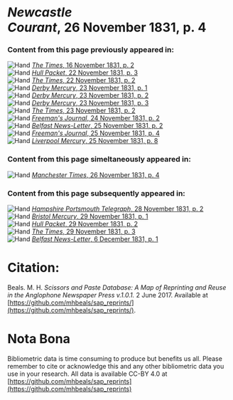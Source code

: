 # *Newcastle Courant*, 26 November 1831, p. 4  
  
### Content from this page previously appeared in:  
![Hand](http://scissorsandpaste.net/wp-content/uploads/2017/06/smallhandpointer.png) [*The Times*, 16 November 1831, p. 2](https://mhbeals.github.io/sap_html/The-Times/The-Times-16-November-1831-p-2)  
![Hand](http://scissorsandpaste.net/wp-content/uploads/2017/06/smallhandpointer.png) [*Hull Packet*, 22 November 1831, p. 3](https://mhbeals.github.io/sap_html/Hull-Packet/Hull-Packet-22-November-1831-p-3)  
![Hand](http://scissorsandpaste.net/wp-content/uploads/2017/06/smallhandpointer.png) [*The Times*, 22 November 1831, p. 2](https://mhbeals.github.io/sap_html/The-Times/The-Times-22-November-1831-p-2)  
![Hand](http://scissorsandpaste.net/wp-content/uploads/2017/06/smallhandpointer.png) [*Derby Mercury*, 23 November 1831, p. 1](https://mhbeals.github.io/sap_html/Derby-Mercury/Derby-Mercury-23-November-1831-p-1)  
![Hand](http://scissorsandpaste.net/wp-content/uploads/2017/06/smallhandpointer.png) [*Derby Mercury*, 23 November 1831, p. 2](https://mhbeals.github.io/sap_html/Derby-Mercury/Derby-Mercury-23-November-1831-p-2)  
![Hand](http://scissorsandpaste.net/wp-content/uploads/2017/06/smallhandpointer.png) [*Derby Mercury*, 23 November 1831, p. 3](https://mhbeals.github.io/sap_html/Derby-Mercury/Derby-Mercury-23-November-1831-p-3)  
![Hand](http://scissorsandpaste.net/wp-content/uploads/2017/06/smallhandpointer.png) [*The Times*, 23 November 1831, p. 2](https://mhbeals.github.io/sap_html/The-Times/The-Times-23-November-1831-p-2)  
![Hand](http://scissorsandpaste.net/wp-content/uploads/2017/06/smallhandpointer.png) [*Freeman's Journal*, 24 November 1831, p. 2](https://mhbeals.github.io/sap_html/Freeman's-Journal/Freeman's-Journal-24-November-1831-p-2)  
![Hand](http://scissorsandpaste.net/wp-content/uploads/2017/06/smallhandpointer.png) [*Belfast News-Letter*, 25 November 1831, p. 2](https://mhbeals.github.io/sap_html/Belfast-News-Letter/Belfast-News-Letter-25-November-1831-p-2)  
![Hand](http://scissorsandpaste.net/wp-content/uploads/2017/06/smallhandpointer.png) [*Freeman's Journal*, 25 November 1831, p. 4](https://mhbeals.github.io/sap_html/Freeman's-Journal/Freeman's-Journal-25-November-1831-p-4)  
![Hand](http://scissorsandpaste.net/wp-content/uploads/2017/06/smallhandpointer.png) [*Liverpool Mercury*, 25 November 1831, p. 8](https://mhbeals.github.io/sap_html/Liverpool-Mercury/Liverpool-Mercury-25-November-1831-p-8)  
  
### Content from this page simeltaneously appeared in:  
![Hand](http://scissorsandpaste.net/wp-content/uploads/2017/06/smallhandpointer.png) [*Manchester Times*, 26 November 1831, p. 4](https://mhbeals.github.io/sap_html/Manchester-Times/Manchester-Times-26-November-1831-p-4)  
  
### Content from this page subsequently appeared in:  
![Hand](http://scissorsandpaste.net/wp-content/uploads/2017/06/smallhandpointer.png) [*Hampshire Portsmouth Telegraph*, 28 November 1831, p. 2](https://mhbeals.github.io/sap_html/Hampshire-Portsmouth-Telegraph/Hampshire-Portsmouth-Telegraph-28-November-1831-p-2)  
![Hand](http://scissorsandpaste.net/wp-content/uploads/2017/06/smallhandpointer.png) [*Bristol Mercury*, 29 November 1831, p. 1](https://mhbeals.github.io/sap_html/Bristol-Mercury/Bristol-Mercury-29-November-1831-p-1)  
![Hand](http://scissorsandpaste.net/wp-content/uploads/2017/06/smallhandpointer.png) [*Hull Packet*, 29 November 1831, p. 2](https://mhbeals.github.io/sap_html/Hull-Packet/Hull-Packet-29-November-1831-p-2)  
![Hand](http://scissorsandpaste.net/wp-content/uploads/2017/06/smallhandpointer.png) [*The Times*, 29 November 1831, p. 3](https://mhbeals.github.io/sap_html/The-Times/The-Times-29-November-1831-p-3)  
![Hand](http://scissorsandpaste.net/wp-content/uploads/2017/06/smallhandpointer.png) [*Belfast News-Letter*, 6 December 1831, p. 1](https://mhbeals.github.io/sap_html/Belfast-News-Letter/Belfast-News-Letter-6-December-1831-p-1)  


# Citation: 

Beals. M. H. *Scissors and Paste Database: A Map of Reprinting and Reuse in the Anglophone Newspaper Press v.1.0.1.* 2 June 2017. Available at [https://github.com/mhbeals/sap_reprints/](https://github.com/mhbeals/sap_reprints/). 

# Nota Bona

Bibliometric data is time consuming to produce but benefits us all. Please remember to cite or acknowledge this and any other bibliometric data you use in your research. All data is available CC-BY 4.0 at [https://github.com/mhbeals/sap_reprints](https://github.com/mhbeals/sap_reprints)